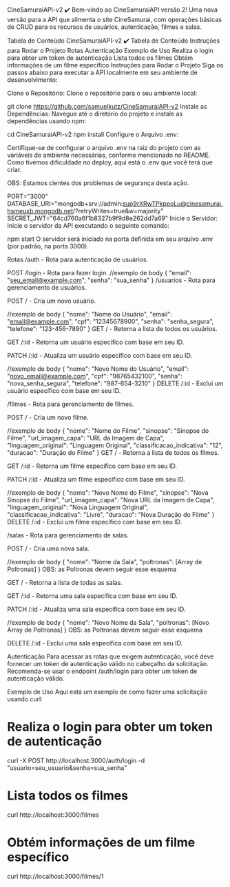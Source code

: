 CineSamuraiAPI-v2 ✔️
Bem-vindo ao CineSamuraiAPI versão 2! Uma nova versão para a API que alimenta o site CineSamurai, com operações básicas de CRUD para os recursos de usuários, autenticação, filmes e salas.

Tabela de Conteúdo
CineSamuraiAPI-v2 ✔️
Tabela de Conteúdo
Instruções para Rodar o Projeto
Rotas
Autenticação
Exemplo de Uso
Realiza o login para obter um token de autenticação
Lista todos os filmes
Obtém informações de um filme específico
Instruções para Rodar o Projeto
Siga os passos abaixo para executar a API localmente em seu ambiente de desenvolvimento:

Clone o Repositório: Clone o repositório para o seu ambiente local:

git clone https://github.com/samuelkutz/CineSamuraiAPI-v2
Instale as Dependências: Navegue até o diretório do projeto e instale as dependências usando npm:

cd CineSamuraiAPI-v2
npm install
Configure o Arquivo .env:

Certifique-se de configurar o arquivo .env na raiz do projeto com as variáveis de ambiente necessárias, conforme mencionado no README. Como tivemos dificuldade no deploy, aqui está o .env que você terá que criar.

OBS: Estamos cientes dos problemas de segurança desta ação.

PORT="3000"
 DATABASE_URI="mongodb+srv://admin:sup9rXRwTPkppoLu@cinesamurai.hsmeuxb.mongodb.net/?retryWrites=true&w=majority"
 SECRET_JWT="64cd760a6f1b8327b9f9d8e262dd7a69"
Inicie o Servidor: Inicie o servidor da API executando o seguinte comando:

npm start
O servidor será iniciado na porta definida em seu arquivo .env (por padrão, na porta 3000).

Rotas
/auth - Rota para autenticação de usuários.

POST /login - Rota para fazer login.
//exemplo de body
{
    "email": "seu_email@example.com",
    "senha": "sua_senha"
}
/usuarios - Rota para gerenciamento de usuários.

POST / - Cria um novo usuário.

//exemplo de body
{
    "nome": "Nome do Usuário",
    "email": "email@example.com",
    "cpf": "12345678900",
    "senha": "senha_segura",
    "telefone": "123-456-7890"
}
GET / - Retorna a lista de todos os usuários.

GET /:id - Retorna um usuário específico com base em seu ID.

PATCH /:id - Atualiza um usuário específico com base em seu ID.

//exemplo de body
{
    "nome": "Novo Nome do Usuário",
    "email": "novo_email@example.com",
    "cpf": "98765432100",
    "senha": "nova_senha_segura",
    "telefone": "987-654-3210"
}
DELETE /:id - Exclui um usuário específico com base em seu ID.

/filmes - Rota para gerenciamento de filmes.

POST / - Cria um novo filme.

//exemplo de body
{
    "nome": "Nome do Filme",
    "sinopse": "Sinopse do Filme",
    "url_imagem_capa": "URL da Imagem de Capa",
    "linguagem_original": "Linguagem Original",
    "classificacao_indicativa": "12",
    "duracao": "Duração do Filme"
}
GET / - Retorna a lista de todos os filmes.

GET /:id - Retorna um filme específico com base em seu ID.

PATCH /:id - Atualiza um filme específico com base em seu ID.

//exemplo de body
{
    "nome": "Novo Nome do Filme",
    "sinopse": "Nova Sinopse do Filme",
    "url_imagem_capa": "Nova URL da Imagem de Capa",
    "linguagem_original": "Nova Linguagem Original",
    "classificacao_indicativa": "Livre",
    "duracao": "Nova Duração do Filme"
}
DELETE /:id - Exclui um filme específico com base em seu ID.

/salas - Rota para gerenciamento de salas.

POST / - Cria uma nova sala.

//exemplo de body
{
    "nome": "Nome da Sala",
    "poltronas": [Array de Poltronas] 
}
OBS: as Poltronas devem seguir esse esquema

GET / - Retorna a lista de todas as salas.

GET /:id - Retorna uma sala específica com base em seu ID.

PATCH /:id - Atualiza uma sala específica com base em seu ID.

//exemplo de body
{
    "nome": "Novo Nome da Sala",
    "poltronas": [Novo Array de Poltronas] 
}
OBS: as Poltronas devem seguir esse esquema

DELETE /:id - Exclui uma sala específica com base em seu ID.

Autenticação
Para acessar as rotas que exigem autenticação, você deve fornecer um token de autenticação válido no cabeçalho da solicitação. Recomenda-se usar o endpoint /auth/login para obter um token de autenticação válido.

Exemplo de Uso
Aqui está um exemplo de como fazer uma solicitação usando curl:

# Realiza o login para obter um token de autenticação
curl -X POST http://localhost:3000/auth/login -d "usuario=seu_usuario&senha=sua_senha"

# Lista todos os filmes
curl http://localhost:3000/filmes

# Obtém informações de um filme específico
curl http://localhost:3000/filmes/1

